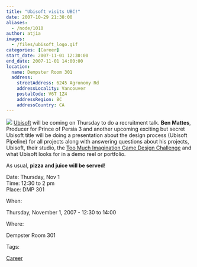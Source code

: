 ```yaml
---
title: "Ubisoft visits UBC!"
date: 2007-10-29 21:38:00
aliases:
  - /node/1010
author: atjia
images:
  - /files/ubisoft_logo.gif
categories: [Career]
start_date: 2007-11-01 12:30:00
end_date: 2007-11-01 14:00:00
location:
  name: Dempster Room 301
  address:
    streetAddress: 6245 Agronomy Rd
    addressLocality: Vancouver
    postalCode: V6T 1Z4
    addressRegion: BC
    addressCountry: CA
---
```


![](/files/ubisoft_logo.gif) [Ubisoft](https://www.ubi.com/ENCA/default.aspx) will be coming on Thursday to do a recruitment talk. **Ben Mattes**, Producer for Prince of Persia 3 and another upcoming exciting but secret Ubisoft title will be doing a presentation about the design process (Ubisoft Pipeline) for all projects along with answering questions about his projects, Ubisoft, their studio, the [Too Much Imagination Game Design Challenge](http://www.toomuchimagination.ca/) and what Ubisoft looks for in a demo reel or portfolio.

As usual, **pizza and juice will be served**!

Date: Thursday, Nov 1 \
Time: 12:30 to 2 pm \
Place: DMP 301

When:

Thursday, November 1, 2007 - 12:30 to 14:00

Where:

Dempster Room 301

Tags:

[Career](/career)
